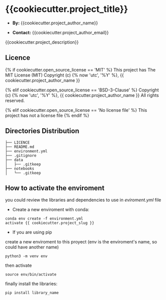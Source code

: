 # {{cookiecutter.project_title}}

- **By:** {{cookiecutter.project_author_name}}

- **Contact:** {{cookiecutter.project_author_email}}

{{cookiecutter.project_description}}

## Licence

{% if cookiecutter.open_source_license == 'MIT' %} This project has The MIT License (MIT) Copyright (c) {% now 'utc', '%Y' %}, {{ cookiecutter.project_author_name }}

{% elif cookiecutter.open_source_license == 'BSD-3-Clause' %}
Copyright (c) {% now 'utc', '%Y' %}, {{ cookiecutter.project_author_name }}
All rights reserved.

{% elif cookiecutter.open_source_license == 'No license file' %}
This project has not a license file
{% endif %}

## Directories Distribution
```
├── LICENCE
├── README.md
├── environment.yml
├── .gitignore
├── data
│   ├── .gitkeep
├── notebooks
│   └── .gitkeep

```

## How to activate the enviroment
you could review the libraries and dependencies to use in *eviroment.yml* file

- Create a new enviroment with conda:

```
conda env create -f environment.yml
activate {{ cookiecutter.project_slug }}
```

- If you are using pip
  
create a new enviroment to this proyect (env is the enviroment's name, so could have another name) 

``` 
python3 -m venv env
```

then activate

``` 
source env/bin/activate
```
finally install the libraries:

``` 
pip install library_name
```
